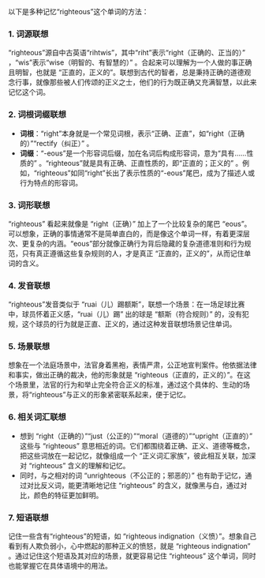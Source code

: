 以下是多种记忆“righteous”这个单词的方法：

### 1. 词源联想
“righteous”源自中古英语“rihtwis”，其中“riht”表示“right（正确的、正当的）” ，“wis”表示“wise（明智的、有智慧的）” 。合起来可以理解为一个人做的事正确且明智，也就是 “正直的，正义的”。联想到古代的智者，总是秉持正确的道德观念行事，就像那些被人们传颂的正义之士，他们的行为既正确又充满智慧，以此来记忆这个词。

### 2. 词根词缀联想
 - **词根**：“right”本身就是一个常见词根，表示“正确、正直”，如“right（正确的）”“rectify（纠正）” 。
 - **词缀**：“-eous”是一个形容词后缀，加在名词后构成形容词，意为“具有……性质的” 。“righteous”就是具有正确、正直性质的，即“正直的；正义的” 。例如，“righteous”如同“right”长出了表示性质的“-eous”尾巴，成为了描述人或行为特点的形容词。

### 3. 词形联想
“righteous” 看起来就像是 “right（正确）” 加上了一个比较复杂的尾巴 “eous”。可以想象，正确的事情通常不是简单直白的，而是像这个单词一样，有着更深层次、更复杂的内涵。“eous”部分就像正确行为背后隐藏的复杂道德准则和行为规范，只有真正遵循这些复杂规则的人，才是真正 “正直的，正义的”，从而记住单词的含义。

### 4. 发音联想
“righteous”发音类似于 “ruai（儿）踢额斯”，联想一个场景：在一场足球比赛中，球员怀着正义感，“ruai（儿）踢” 出的球是 “额斯（符合规则）” 的，没有犯规，这个球员的行为就是正直、正义的，通过这种发音联想场景记住单词。

### 5. 场景联想
想象在一个法庭场景中，法官身着黑袍，表情严肃，公正地宣判案件。他依据法律和事实，做出正确的裁决，他的形象就是 “righteous（正直的，正义的）”。在这个场景里，法官的行为和举止完全符合正义的标准，通过这个具体的、生动的场景，将“righteous”与正义的形象紧密联系起来，便于记忆。

### 6. 相关词汇联想
 - 想到 “right（正确的）”“just（公正的）”“moral（道德的）”“upright（正直的）” 这些与 “righteous” 意思相近的词。它们都围绕着正确、正义、道德等概念，把这些词放在一起记忆，就像组成一个 “正义词汇家族”，彼此相互关联，加深对 “righteous” 含义的理解和记忆。
 - 同时，与之相对的词 “unrighteous（不公正的；邪恶的）” 也有助于记忆，通过对比反义词，能更清晰地记住 “righteous” 的含义，就像黑与白，通过对比，颜色的特征更加鲜明。

### 7. 短语联想
记住一些含有“righteous”的短语，如 “righteous indignation（义愤）”。想象自己看到有人欺负弱小，心中燃起的那种正义的愤怒，就是 “righteous indignation” 。通过记住这个短语及其对应的场景，就更容易记住 “righteous” 这个单词，同时也能掌握它在具体语境中的用法。 